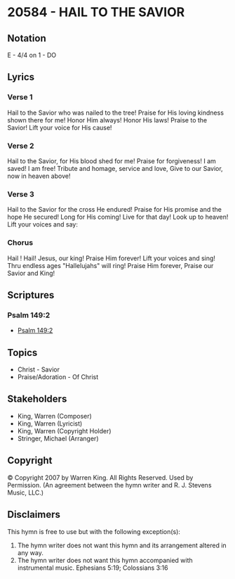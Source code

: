 # 20584 - HAIL TO THE SAVIOR

## Notation

E - 4/4 on 1 - DO

## Lyrics

### Verse 1

Hail to the Savior who was nailed to the tree! Praise for His loving kindness shown there for me! Honor Him always! Honor His laws! Praise to the Savior! Lift your voice for His cause!

### Verse 2

Hail to the Savior, for His blood shed for me! Praise for forgiveness! I am saved! I am free! Tribute and homage, service and love, Give to our Savior, now in heaven above!

### Verse 3

Hail to the Savior for the cross He endured! Praise for His promise and the hope He secured! Long for His coming! Live for that day! Look up to heaven! Lift your voices and say:

### Chorus

Hail ! Hail! Jesus, our king! Praise Him forever! Lift your voices and sing! Thru endless ages "Hallelujahs" will ring! Praise Him forever, Praise our Savior and King!


## Scriptures

### Psalm 149:2

- [Psalm 149:2](https://www.biblegateway.com/passage/?search=Psalm%20149%3A2)


## Topics

- Christ - Savior
- Praise/Adoration - Of Christ

## Stakeholders

- King, Warren (Composer)
- King, Warren (Lyricist)
- King, Warren (Copyright Holder)
- Stringer, Michael (Arranger)

## Copyright

© Copyright 2007 by Warren King. All Rights Reserved. Used by Permission.
(An agreement between the hymn writer and R. J. Stevens Music, LLC.)

## Disclaimers

This hymn is free to use but with the following exception(s):
1. The hymn writer does not want this hymn and its arrangement altered in any way.
2. The hymn writer does not want this hymn accompanied with instrumental music.
Ephesians 5:19; Colossians 3:16

